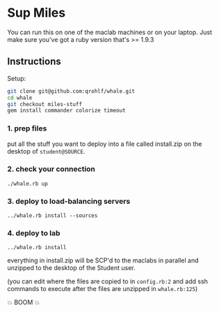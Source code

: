 # Sup Miles
You can run this on one of the maclab machines or on your laptop. Just make sure you've got a ruby version that's >= 1.9.3

## Instructions

Setup: 

```bash
git clone git@github.com:qrohlf/whale.git
cd whale
git checkout miles-stuff
gem install commander colorize timeout
```

### 1. prep files
put all the stuff you want to deploy into a file called install.zip on the desktop of `student@SOURCE`.

### 2. check your connection
```
./whale.rb up
```

### 3. deploy to load-balancing servers
```
../whale.rb install --sources
```

### 4. deploy to lab
```
../whale.rb install
```

everything in install.zip will be SCP'd to the maclabs in parallel and unzipped to the desktop of the Student user.

(you can edit where the files are copied to in `config.rb:2` and add ssh commands to execute after the files are unzipped in `whale.rb:125`)

:boom: BOOM :boom:
